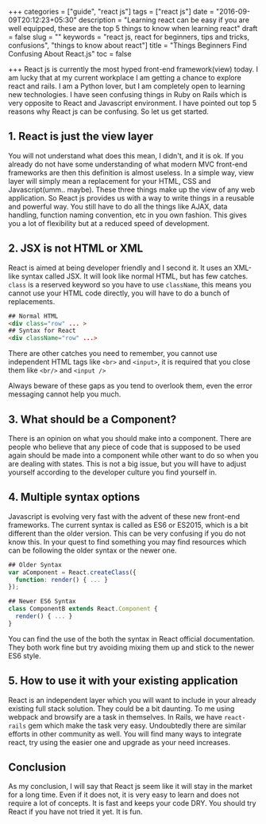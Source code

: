 +++
categories = ["guide", "react js"]
tags = ["react js"]
date = "2016-09-09T20:12:23+05:30"
description = "Learning react can be easy if you are well equipped, these are the top 5 things to know when learning react"
draft = false
slug = ""
keywords = "react js, react for beginners, tips and tricks, confusions",
"things to know about react"]
title = "Things Beginners Find Confusing About React.js"
toc = false

+++
React js is currently the most hyped front-end framework(view) today. I am lucky that at my current workplace I am getting a chance to explore react and rails. I am a Python lover, but I am completely open to learning new technologies. I have seen confusing things in Ruby on Rails which is very opposite to React and Javascript environment. I have pointed out top 5 reasons why React js can be confusing. So let us get started.

## 1. React is just the view layer

You will not understand what does this mean, I didn't, and it is ok. If you already do not have some understanding of what modern MVC front-end frameworks are then this definition is almost useless. In a simple way, view layer will simply mean a replacement for your HTML, CSS and Javascript(umm.. maybe). These three things make up the view of any web application. So React js provides us with a way to write things in a reusable and powerful way. You still have to do all the things like AJAX, data handling, function naming convention, etc in you own fashion. This gives you a lot of flexibility but at a reduced speed of development.

## 2. JSX is not HTML or XML

React is aimed at being developer friendly and I second it. It uses an XML-like syntax called JSX. It will look like normal HTML, but has few catches. `class` is a reserved keyword so you have to use `className`, this means you cannot use your HTML code directly, you will have to do a bunch of replacements.

```html
## Normal HTML
<div class="row" ... >
## Syntax for React
<div className="row" ...>
```
 There are other catches you need to remember, you cannot use independent HTML tags like `<br>` and `<input>`, it is required that you close them like `<br/>` and `<input />`

Always beware of these gaps as you tend to overlook them, even the error messaging cannot help you much.

## 3.  What should be a Component?

There is an opinion on what you should make into a component. There are people who believe that any piece of code that is supposed to be used again should be made into a component while other want to do so when you are dealing with states. This is not a big issue, but you will have to adjust yourself according to the developer culture you find yourself in.

## 4. Multiple syntax options

Javascript is evolving very fast with the advent of these new front-end frameworks. The current syntax is called as ES6 or ES2015, which is a bit different than the older version. This can be very confusing if you do not know this. In your quest to find something you may find resources which can be following the older syntax or the newer one.

```javascript
## Older Syntax
var aComponent = React.createClass({
  function: render() { ... }
});

## Newer ES6 Syntax
class ComponentB extends React.Component {
  render() { ... }
}
```

You can find the use of the both the syntax in React official documentation. They both work fine but try avoiding mixing them up  and stick to the newer ES6 style.

## 5. How to use it with your existing application

React is an independent layer which you will want to include in your already existing full stack solution. They could be a bit daunting. To me using webpack and browsify are a task in themselves. In Rails, we have `react-rails` gem which make the task very easy. Undoubtedly there are similar efforts in other community as well. You will find many ways to integrate react, try using the easier one and upgrade as your need increases.

## Conclusion

As my conclusion, I will say that React js seem like it will stay in the market for a long time. Even if it does not, it is very easy to learn and does not require a lot of concepts. It is fast and keeps your code DRY. You should try React if you have not tried it yet. It is fun.
